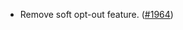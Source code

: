 - Remove soft opt-out feature. 
  ([\#1964](https://github.com/cosmos/interchain-security/pull/1964))